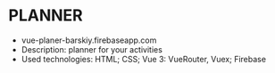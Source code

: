 # PLANNER
- vue-planer-barskiy.firebaseapp.com
- Description: planner for your activities
- Used technologies:
HTML; CSS; Vue 3: VueRouter, Vuex; Firebase


